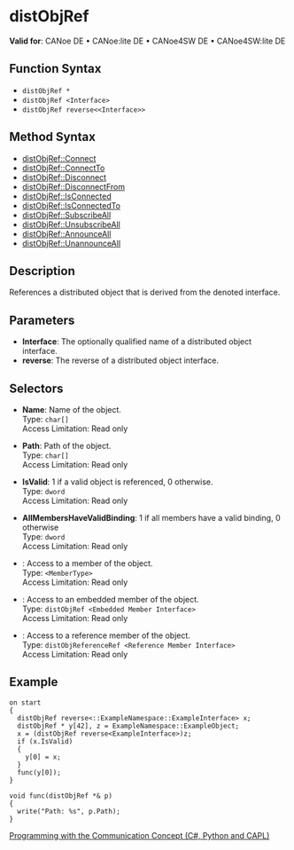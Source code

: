 # distObjRef

**Valid for**: CANoe DE • CANoe:lite DE • CANoe4SW DE • CANoe4SW:lite DE

## Function Syntax

- `distObjRef *`
- `distObjRef <Interface>`
- `distObjRef reverse<<Interface>>`

## Method Syntax

- [distObjRef::Connect](../Methods/CAPLfunctiondistObjRefConnect.md)
- [distObjRef::ConnectTo](../Methods/CAPLfunctiondistObjRefConnectTo.md)
- [distObjRef::Disconnect](../Methods/CAPLfunctiondistObjRefDisconnect.md)
- [distObjRef::DisconnectFrom](../Methods/CAPLfunctiondistObjRefDisconnectFrom.md)
- [distObjRef::IsConnected](../Methods/CAPLfunctiondistObjRefIsConnected.md)
- [distObjRef::IsConnectedTo](../Methods/CAPLfunctiondistObjRefIsConnectedTo.md)
- [distObjRef::SubscribeAll](../Methods/CAPLfunctiondistObjRefSubscribeAll.md)
- [distObjRef::UnsubscribeAll](../Methods/CAPLfunctiondistObjRefUnsubscribeAll.md)
- [distObjRef::AnnounceAll](../Methods/CAPLfunctiondistObjRefAnnounceAll.md)
- [distObjRef::UnannounceAll](../Methods/CAPLfunctiondistObjRefUnannounceAll.md)

## Description

References a distributed object that is derived from the denoted interface.

## Parameters

- **Interface**: The optionally qualified name of a distributed object interface.
- **reverse<Interface>**: The reverse of a distributed object interface.

## Selectors

- **Name**: Name of the object.  
  Type: `char[]`  
  Access Limitation: Read only

- **Path**: Path of the object.  
  Type: `char[]`  
  Access Limitation: Read only

- **IsValid**: 1 if a valid object is referenced, 0 otherwise.  
  Type: `dword`  
  Access Limitation: Read only

- **AllMembersHaveValidBinding**: 1 if all members have a valid binding, 0 otherwise  
  Type: `dword`  
  Access Limitation: Read only

- **<Member Name>**: Access to a member of the object.  
  Type: `<MemberType>`  
  Access Limitation: Read only

- **<Embedded Member Name>**: Access to an embedded member of the object.  
  Type: `distObjRef <Embedded Member Interface>`  
  Access Limitation: Read only

- **<Reference Member Name>**: Access to a reference member of the object.  
  Type: `distObjReferenceRef <Reference Member Interface>`  
  Access Limitation: Read only

## Example

```plaintext
on start
{
  distObjRef reverse<::ExampleNamespace::ExampleInterface> x;
  distObjRef * y[42], z = ExampleNamespace::ExampleObject;
  x = (distObjRef reverse<ExampleInterface>)z;
  if (x.IsValid)
  {
    y[0] = x;
  }
  func(y[0]);
}

void func(distObjRef *& p)
{
  write("Path: %s", p.Path);
}
```

[Programming with the Communication Concept (C#, Python and CAPL)](../../../CANoeCANalyzer/CommunicationConcept/Programming/CCP.md)
